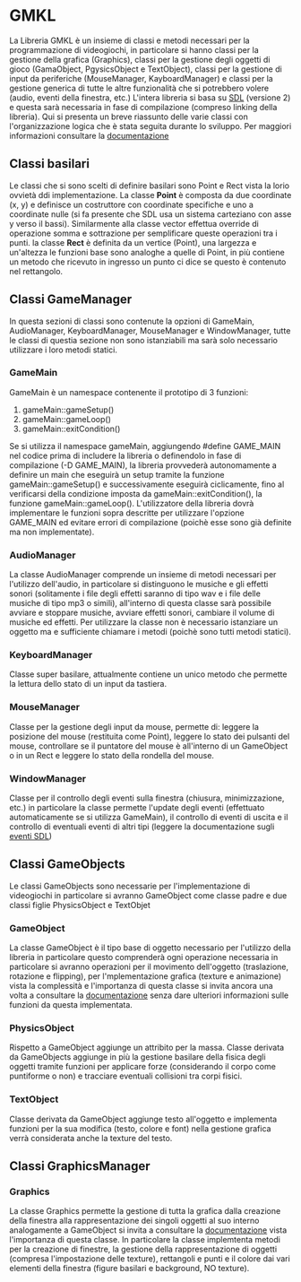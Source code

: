 # GMKL
La Libreria GMKL è un insieme di classi e metodi necessari per la programmazione di videogiochi, in particolare si hanno classi per la gestione della grafica (Graphics), classi per la gestione degli oggetti di gioco (GamaObject, PgysicsObject e TextObject), classi per la gestione di input da periferiche (MouseManager, KayboardManager) e classi per la gestione generica di tutte le altre funzionalità che si potrebbero volere (audio, eventi della finestra, etc.)
L'intera libreria si basa su <a href="https://www.libsdl.org/">SDL</a> (versione 2) e questa sarà necessaria in fase di compilazione (compreso linking della libreria).
Qui si presenta un breve riassunto delle varie classi con l'organizzazione logica che è stata seguita durante lo sviluppo.
Per maggiori informazioni consultare la <a href="http://dispenser.rf.gd/GMKL-Doc/index.html">documentazione</a>
<h2>Classi basilari</h3>
Le classi che si sono scelti di definire basilari sono Point e Rect vista la lorio ovvietà ddi implementazione.
La classe <strong>Point</strong> è composta da due coordinate (x, y) e definisce un costruttore con coordinate specifiche e uno a coordinate nulle (si fa presente che SDL usa un sistema carteziano con asse y verso il bassi).
Similarmente alla classe vector effettua override di operazione somma e sottrazione per semplificare queste operazioni tra i punti.
la classe <strong>Rect</strong> è definita da un vertice (Point), una largezza e un'altezza le funzioni base sono analoghe a quelle di Point, in più contiene un metodo che ricevuto in ingresso un punto ci dice se questo è contenuto nel rettangolo.
<h2>Classi GameManager</h3>
In questa sezioni di classi sono contenute la opzioni di GameMain, AudioManager, KeyboardManager, MouseManager e WindowManager, tutte le classi di questia sezione non sono istanziabili ma sarà solo necessario utilizzare i loro metodi statici.
<h3>GameMain</h3>
GameMain è un namespace contenente il prototipo di 3 funzioni:
<ol>
<li>gameMain::gameSetup()</li>
<li>gameMain::gameLoop()</li>
<li>gameMain::exitCondition()</li>
</ol>
Se si utilizza il namespace gameMain, aggiungendo #define GAME_MAIN nel codice prima di includere la libreria o definendolo in fase di compilazione (-D GAME_MAIN), la libreria provvederà autonomamente a definire un main che eseguirà un setup tramite la funzione gameMain::gameSetup() e successivamente eseguirà ciclicamente, fino al verificarsi della condizione imposta da gameMain::exitCondition(), la funzione gameMain::gameLoop().
L'utilizzatore della libreria dovrà implementare le funzioni sopra descritte per utilizzare l'opzione GAME_MAIN ed evitare errori di compilazione (poichè esse sono già definite ma non implementate).
<h3>AudioManager</h3>
La classe AudioManager comprende un insieme di metodi necessari per l'utilizzo dell'audio, in particolare si distinguono le musiche e gli effetti sonori (solitamente i file degli effetti saranno di tipo wav e i file delle musiche di tipo mp3 o simili), all'interno di questa classe sarà possibile avviare e stoppare musiche, avviare effetti sonori, cambiare il volume di musiche ed effetti. Per utilizzare la classe non è necessario istanziare un oggetto ma e sufficiente chiamare i metodi (poichè sono tutti metodi statici). 
<h3>KeyboardManager</h3>
Classe super basilare, attualmente contiene un unico metodo che permette la lettura dello stato di un input da tastiera.
<h3>MouseManager</h3>
Classe per la gestione degli input da mouse, permette di: leggere la posizione del mouse (restituita come Point), leggere lo stato dei pulsanti del mouse, controllare se il puntatore del mouse è all'interno di un GameObject o in un Rect e leggere lo stato della rondella del mouse.
<h3>WindowManager</h3>
Classe per il controllo degli eventi sulla finestra (chiusura, minimizzazione, etc.) in particolare la classe permette l'update degli eventi (effettuato automaticamente se si utilizza GameMain), il controllo di eventi di uscita e il controllo di eventuali eventi di altri tipi (leggere la documentazione sugli <a href="https://wiki.libsdl.org/SDL_EventType">eventi SDL</a>)
<h2>Classi GameObjects</h2>
Le classi GameObjects sono necessarie per l'implementazione di videogiochi in particolare si avranno GameObject come classe padre e due classi figlie PhysicsObject e TextObjet
<h3>GameObject</h3>
La classe GameObject è il tipo base di oggetto necessario per l'utilizzo della libreria in particolare questo comprenderà ogni operazione necessaria in particolare si avranno operazioni per il movimento dell'oggetto (traslazione, rotazione e flipping), per l'mplementazione grafica (texture e animazione) vista la complessità e l'importanza di questa classe si invita ancora una volta a consultare la <a href="http://dispenser.rf.gd/GMKL-Doc/classGameObject.html">documentazione</a> senza dare ulteriori informazioni sulle funzioni da questa implementata.
<h3>PhysicsObject</h3>
Rispetto a GameObject aggiunge un attribito per la massa.
Classe derivata da GameObjects aggiunge in più la gestione basilare della fisica degli oggetti tramite funzioni per applicare forze (considerando il corpo come puntiforme o non) e tracciare eventuali collisioni tra corpi fisici.
<h3>TextObject</h3>
Classe derivata da GameObject aggiunge testo all'oggetto e implementa funzioni per la sua modifica (testo, colore e font) nella gestione grafica verrà considerata anche la texture del testo.
<h2>Classi GraphicsManager</h2>
<h3>Graphics</h3>
La classe Graphics permette la gestione di tutta la grafica dalla creazione della finestra alla rappresentazione dei singoli oggetti al suo interno analogamente a GameObject si invita a consultare la <a href="http://dispenser.rf.gd/GMKL-Doc/classGraphics.html">documentazione</a> vista l'importanza di questa classe.
In particolare la classe implemtenta metodi per la creazione di finestre, la gestione della rappresentazione di oggetti (compresa l'impostazione delle texture), rettangoli e punti e il colore dai vari elementi della finestra (figure basilari e background, NO texture).
